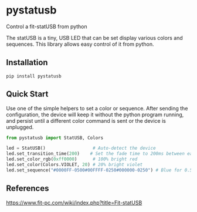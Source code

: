 # pystatusb
Control a fit-statUSB from python

The statUSB is a tiny, USB LED that can be set display various colors and sequences. This library allows easy control of it from python.

## Installation
```
pip install pystatusb
```

## Quick Start
Use one of the simple helpers to set a color or sequence. After sending the configuration, the device will keep it without the python program running, and persist until a different color command is sent or the device is unplugged.

```python
from pystatusb import StatUSB, Colors

led = StatUSB()                  # Auto-detect the device
led.set_transition_time(200)    # Set the fade time to 200ms between each color
led.set_color_rgb(0xff0000)      # 100% bright red
led.set_color(Colors.VIOLET, 20) # 20% bright violet
led.set_sequence("#0000FF-0500#00FFFF-0250#000000-0250") # Blue for 0.5 sec, cyan for 0.25 sec, off for 0.25 sec
```

## References
https://www.fit-pc.com/wiki/index.php?title=Fit-statUSB
